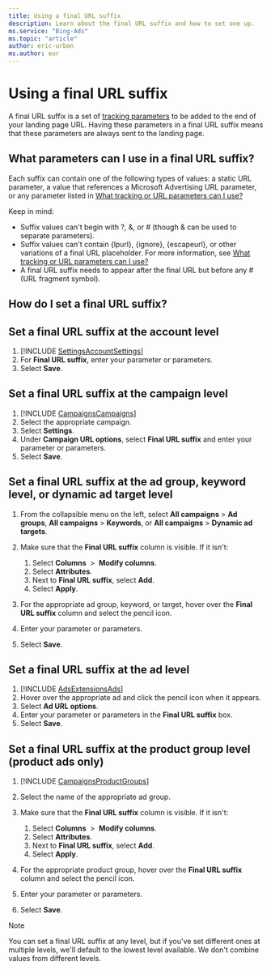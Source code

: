```yaml
---
title: Using a final URL suffix
description: Learn about the final URL suffix and how to set one up.
ms.service: "Bing-Ads"
ms.topic: "article"
author: eric-urban
ms.author: eur
---
```


# Using a final URL suffix

A final URL suffix is a set of [tracking parameters](./hlp_BA_CONC_UpgradeURL_URLParameters.md) to be added to the end of your landing page URL. Having these parameters in a final URL suffix means that these parameters are always sent to the landing page.

## What parameters can I use in a final URL suffix?

Each suffix can contain one of the following types of values: a static URL parameter, a value that references a Microsoft Advertising URL parameter, or any parameter listed in [What tracking or URL parameters can I use?](./hlp_BA_CONC_UpgradeURL_URLParameters.md)

Keep in mind:
- Suffix values can't begin with ?, &amp;, or # (though &amp; can be used to separate parameters).
- Suffix values can't contain {lpurl}, {ignore}, {escapeurl}, or other variations of a final URL placeholder. For more information, see [What tracking or URL parameters can I use?](./hlp_BA_CONC_UpgradeURL_URLParameters.md)
- A final URL suffix needs to appear after the final URL but before any # (URL fragment symbol).

## How do I set a final URL suffix?

## Set a final URL suffix at the account level
1. [!INCLUDE [SettingsAccountSettings](./includes/SettingsAccountSettings.md)]
1. For **Final URL suffix**, enter your parameter or parameters.
1. Select **Save**.

## Set a final URL suffix at the campaign level
1. [!INCLUDE [CampaignsCampaigns](./includes/CampaignsCampaigns.md)]
1. Select the appropriate campaign.
1. Select **Settings**.
1. Under **Campaign URL options**, select **Final URL suffix** and enter your parameter or parameters.
1. Select **Save**.

## Set a final URL suffix at the ad group, keyword level, or dynamic ad target level
1. From the collapsible menu on the left, select **All campaigns** > **Ad groups**, **All campaigns** > **Keywords**, or **All campaigns** > **Dynamic ad targets**.
1. Make sure that the **Final URL suffix** column is visible. If it isn't:
   1. Select **Columns**&nbsp; &gt; &nbsp;**Modify columns**.
   1. Select **Attributes**.
   1. Next to **Final URL suffix**, select **Add**.
   1. Select **Apply**.

1. For the appropriate ad group, keyword, or target, hover over the **Final URL suffix** column and select the pencil icon.
1. Enter your parameter or parameters.
1. Select **Save**.

## Set a final URL suffix at the ad level
1. [!INCLUDE [AdsExtensionsAds](./includes/AdsExtensionsAds.md)]
1. Hover over the appropriate ad and click the pencil icon when it appears.
1. Select **Ad URL options**.
1. Enter your parameter or parameters in the **Final URL suffix** box.
1. Select **Save**.

## Set a final URL suffix at the product group level (product ads only)
1. [!INCLUDE [CampaignsProductGroups](./includes/CampaignsProductGroups.md)]
1. Select the name of the appropriate ad group.
1. Make sure that the **Final URL suffix** column is visible. If it isn't:
   1. Select **Columns**&nbsp; &gt; &nbsp;**Modify columns**.
   1. Select **Attributes**.
   1. Next to **Final URL suffix**, select **Add**.
   1. Select **Apply**.

1. For the appropriate product group, hover over the **Final URL suffix** column and select the pencil icon.
1. Enter your parameter or parameters.
1. Select **Save**.

> [!NOTE]
> You can set a final URL suffix at any level, but if you've set different ones at multiple levels, we'll default to the lowest level available. We don't combine values from different levels.


